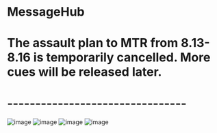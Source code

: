 # MessageHub

# The assault plan to MTR from 8.13-8.16 is temporarily cancelled. More cues will be released later.

# --------------------------------

![image](https://github.com/fdechamps/MessageHub/blob/master/04_8.13_MTR_jam.jpg)
![image](https://github.com/fdechamps/MessageHub/blob/master/01_8.13_MTR_jam.jpg)
![image](https://github.com/fdechamps/MessageHub/blob/master/02_8.13_MTR_jam.jpg)
![image](https://github.com/fdechamps/MessageHub/blob/master/03_8.13_MTR_jam.jpg)
